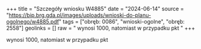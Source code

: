 +++
title = "Szczegóły wniosku W4885"
date = "2024-06-14"
source = "https://bip.brg.gda.pl/images/uploads/wnioski-do-planu-ogolnego/w4885.pdf"
tags = ["obręb: 0086", "wnioski-ogolne", "obręb: 2558"]
geolinks = []
raw = " wynosi 1000, natomiast w przypadku pkt "
+++

 wynosi 1000, natomiast w przypadku pkt 


